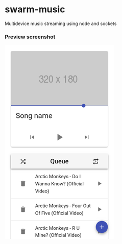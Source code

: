 # swarm-music
Multidevice music streaming using node and sockets

### Preview screenshot
![](preview.jpg)